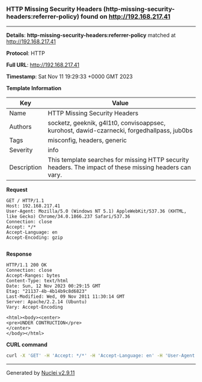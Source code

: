 ### HTTP Missing Security Headers (http-missing-security-headers:referrer-policy) found on http://192.168.217.41

----
**Details**: **http-missing-security-headers:referrer-policy** matched at http://192.168.217.41

**Protocol**: HTTP

**Full URL**: http://192.168.217.41

**Timestamp**: Sat Nov 11 19:29:33 +0000 GMT 2023

**Template Information**

| Key | Value |
| --- | --- |
| Name | HTTP Missing Security Headers |
| Authors | socketz, geeknik, g4l1t0, convisoappsec, kurohost, dawid-czarnecki, forgedhallpass, jub0bs |
| Tags | misconfig, headers, generic |
| Severity | info |
| Description | This template searches for missing HTTP security headers. The impact of these missing headers can vary.<br> |

**Request**
```http
GET / HTTP/1.1
Host: 192.168.217.41
User-Agent: Mozilla/5.0 (Windows NT 5.1) AppleWebKit/537.36 (KHTML, like Gecko) Chrome/34.0.1866.237 Safari/537.36
Connection: close
Accept: */*
Accept-Language: en
Accept-Encoding: gzip


```

**Response**
```http
HTTP/1.1 200 OK
Connection: close
Accept-Ranges: bytes
Content-Type: text/html
Date: Sun, 12 Nov 2023 00:29:15 GMT
Etag: "21137-4b-4b14b9c8d6823"
Last-Modified: Wed, 09 Nov 2011 11:30:14 GMT
Server: Apache/2.2.14 (Ubuntu)
Vary: Accept-Encoding

<html><body><center>
<pre>UNDER CONTRUCTION</pre>
</center>
</body></html>

```


**CURL command**
```sh
curl -X 'GET' -H 'Accept: */*' -H 'Accept-Language: en' -H 'User-Agent: Mozilla/5.0 (Windows NT 5.1) AppleWebKit/537.36 (KHTML, like Gecko) Chrome/34.0.1866.237 Safari/537.36' 'http://192.168.217.41'
```

----

Generated by [Nuclei v2.9.11](https://github.com/projectdiscovery/nuclei)